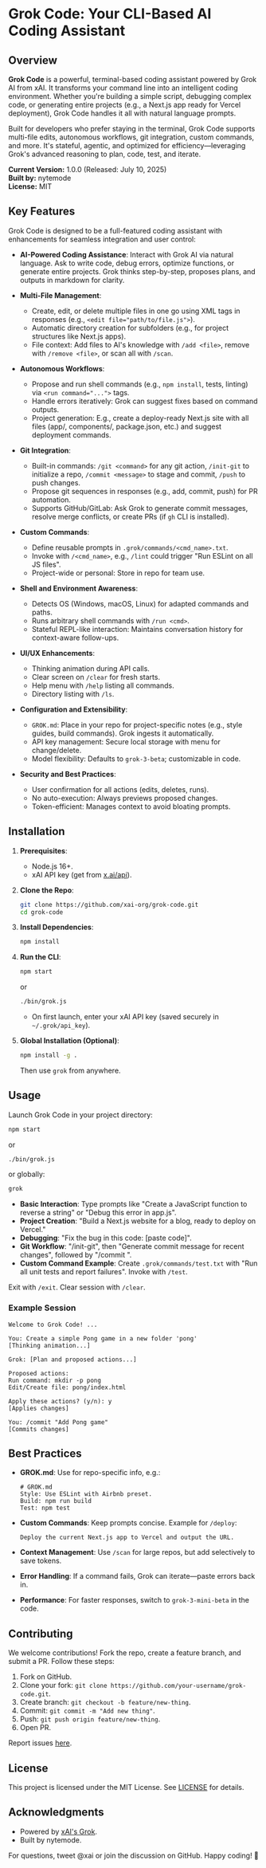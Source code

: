 # Grok Code: Your CLI-Based AI Coding Assistant

## Overview

**Grok Code** is a powerful, terminal-based coding assistant powered by Grok AI from xAI. It transforms your command line into an intelligent coding environment. Whether you're building a simple script, debugging complex code, or generating entire projects (e.g., a Next.js app ready for Vercel deployment), Grok Code handles it all with natural language prompts.

Built for developers who prefer staying in the terminal, Grok Code supports multi-file edits, autonomous workflows, git integration, custom commands, and more. It's stateful, agentic, and optimized for efficiency—leveraging Grok's advanced reasoning to plan, code, test, and iterate.

**Current Version:** 1.0.0 (Released: July 10, 2025)  
**Built by:** nytemode  
**License:** MIT  

## Key Features

Grok Code is designed to be a full-featured coding assistant with enhancements for seamless integration and user control:

- **AI-Powered Coding Assistance**: Interact with Grok AI via natural language. Ask to write code, debug errors, optimize functions, or generate entire projects. Grok thinks step-by-step, proposes plans, and outputs in markdown for clarity.
  
- **Multi-File Management**: 
  - Create, edit, or delete multiple files in one go using XML tags in responses (e.g., `<edit file="path/to/file.js">`).
  - Automatic directory creation for subfolders (e.g., for project structures like Next.js apps).
  - File context: Add files to AI's knowledge with `/add <file>`, remove with `/remove <file>`, or scan all with `/scan`.

- **Autonomous Workflows**: 
  - Propose and run shell commands (e.g., `npm install`, tests, linting) via `<run command="...">` tags.
  - Handle errors iteratively: Grok can suggest fixes based on command outputs.
  - Project generation: E.g., create a deploy-ready Next.js site with all files (app/, components/, package.json, etc.) and suggest deployment commands.

- **Git Integration**:
  - Built-in commands: `/git <command>` for any git action, `/init-git` to initialize a repo, `/commit <message>` to stage and commit, `/push` to push changes.
  - Propose git sequences in responses (e.g., add, commit, push) for PR automation.
  - Supports GitHub/GitLab: Ask Grok to generate commit messages, resolve merge conflicts, or create PRs (if `gh` CLI is installed).

- **Custom Commands**:
  - Define reusable prompts in `.grok/commands/<cmd_name>.txt`.
  - Invoke with `/<cmd_name>`, e.g., `/lint` could trigger "Run ESLint on all JS files".
  - Project-wide or personal: Store in repo for team use.

- **Shell and Environment Awareness**:
  - Detects OS (Windows, macOS, Linux) for adapted commands and paths.
  - Runs arbitrary shell commands with `/run <cmd>`.
  - Stateful REPL-like interaction: Maintains conversation history for context-aware follow-ups.

- **UI/UX Enhancements**:
  - Thinking animation during API calls.
  - Clear screen on `/clear` for fresh starts.
  - Help menu with `/help` listing all commands.
  - Directory listing with `/ls`.

- **Configuration and Extensibility**:
  - `GROK.md`: Place in your repo for project-specific notes (e.g., style guides, build commands). Grok ingests it automatically.
  - API key management: Secure local storage with menu for change/delete.
  - Model flexibility: Defaults to `grok-3-beta`; customizable in code.

- **Security and Best Practices**:
  - User confirmation for all actions (edits, deletes, runs).
  - No auto-execution: Always previews proposed changes.
  - Token-efficient: Manages context to avoid bloating prompts.

## Installation

1. **Prerequisites**:
   - Node.js 16+.
   - xAI API key (get from [x.ai/api](https://x.ai/api)).

2. **Clone the Repo**:
   ```bash
   git clone https://github.com/xai-org/grok-code.git
   cd grok-code
   ```

3. **Install Dependencies**:
   ```bash
   npm install
   ```

4. **Run the CLI**:
   ```bash
   npm start
   ```
   or
   ```bash
   ./bin/grok.js
   ```
   - On first launch, enter your xAI API key (saved securely in `~/.grok/api_key`).

5. **Global Installation (Optional)**:
   ```bash
   npm install -g .
   ```
   Then use `grok` from anywhere.

## Usage

Launch Grok Code in your project directory:

```bash
npm start
```
or
```bash
./bin/grok.js
```
or globally:
```bash
grok
```

- **Basic Interaction**: Type prompts like "Create a JavaScript function to reverse a string" or "Debug this error in app.js".
- **Project Creation**: "Build a Next.js website for a blog, ready to deploy on Vercel."
- **Debugging**: "Fix the bug in this code: [paste code]".
- **Git Workflow**: "/init-git", then "Generate commit message for recent changes", followed by "/commit <msg>".
- **Custom Command Example**: Create `.grok/commands/test.txt` with "Run all unit tests and report failures". Invoke with `/test`.

Exit with `/exit`. Clear session with `/clear`.

### Example Session

```
Welcome to Grok Code! ...

You: Create a simple Pong game in a new folder 'pong'
[Thinking animation...]

Grok: [Plan and proposed actions...]

Proposed actions:
Run command: mkdir -p pong
Edit/Create file: pong/index.html

Apply these actions? (y/n): y
[Applies changes]

You: /commit "Add Pong game"
[Commits changes]
```

## Best Practices

- **GROK.md**: Use for repo-specific info, e.g.:
  ```
  # GROK.md
  Style: Use ESLint with Airbnb preset.
  Build: npm run build
  Test: npm test
  ```

- **Custom Commands**: Keep prompts concise. Example for `/deploy`:
  ```
  Deploy the current Next.js app to Vercel and output the URL.
  ```

- **Context Management**: Use `/scan` for large repos, but add selectively to save tokens.
- **Error Handling**: If a command fails, Grok can iterate—paste errors back in.
- **Performance**: For faster responses, switch to `grok-3-mini-beta` in the code.

## Contributing

We welcome contributions! Fork the repo, create a feature branch, and submit a PR. Follow these steps:

1. Fork on GitHub.
2. Clone your fork: `git clone https://github.com/your-username/grok-code.git`.
3. Create branch: `git checkout -b feature/new-thing`.
4. Commit: `git commit -m "Add new thing"`.
5. Push: `git push origin feature/new-thing`.
6. Open PR.

Report issues [here](https://github.com/xai-org/grok-code/issues).

## License

This project is licensed under the MIT License. See [LICENSE](LICENSE) for details.

## Acknowledgments

- Powered by [xAI's Grok](https://x.ai).
- Built by nytemode.

For questions, tweet @xai or join the discussion on GitHub. Happy coding! 🚀 